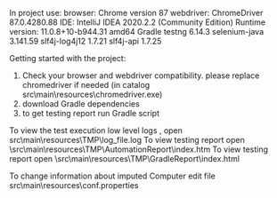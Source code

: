 In project use:
browser: Chrome version 87
webdriver:   ChromeDriver 87.0.4280.88
IDE: IntelliJ IDEA 2020.2.2 (Community Edition) Runtime version: 11.0.8+10-b944.31 amd64
Gradle
testng 6.14.3
selenium-java 3.141.59 
slf4j-log4j12 1.7.21
slf4j-api  1.7.25

Getting started with the project: 
1) Check your browser and webdriver compatibility.
please replace chromedriver if needed (in catalog src\\main\\resources\\chromedriver.exe)
2) download  Gradle  dependencies
3) to get testing report run Gradle script

To view the test execution low level logs , open src\main\resources\TMP\log_file.log
To view testing report open \src\main\resources\TMP\AutomationReport\index.htm
To view testing report open \src\main\resources\TMP\GradleReport\index.html 

To change information about imputed Computer edit file src\main\resources\conf.properties
